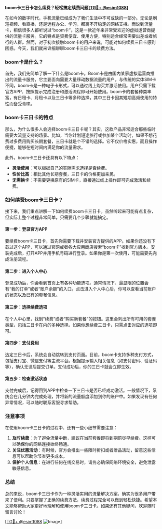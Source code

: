 **boom卡三日卡怎么续费？轻松搞定续费问题[[TG💪+ @esim1088](https://t.me/s/esim1088)]**

在如今的数字时代，手机流量已经成为了我们生活中不可或缺的一部分。无论是刷短视频、看直播，还是远程办公、学习，都离不开稳定的网络支持。而说到流量卡，相信很多人都听说过“boom卡”，这是一款近年来非常受欢迎的虚拟运营商提供的流量卡服务。它的特点是资费便宜、使用方便，特别适合经常需要出差或者旅行的人群。然而，对于初次接触boom卡的用户来说，可能对如何续费三日卡感到困惑。今天，我们就来详细聊聊boom卡三日卡的续费方法。

### boom卡是什么？

首先，我们先简单了解一下什么是boom卡。Boom卡是由国内某家虚拟运营商推出的流量卡服务，它主要面向需要大量移动数据流量的用户。与传统的实体SIM卡不同，boom卡是一种电子卡形式，可以通过线上购买并激活使用。用户只需下载官方APP，按照提示完成注册和激活流程即可开始使用。boom卡的套餐种类丰富，有日租卡、月租卡以及三日卡等多种选择，其中三日卡因其短期高频使用的特性而备受青睐。

### boom卡三日卡的特点

那么，为什么很多人会选择boom卡三日卡呢？其实，这款产品非常适合那些临时需要大流量支持的场景。比如，当你计划短途旅行或参加某个活动时，如果不想花费过多费用购买长期套餐，三日卡就是个不错的选择。它不仅价格实惠，而且操作便捷，能够在短时间内满足你的流量需求。

此外，boom卡三日卡还具有以下特点：
- **灵活使用**：可以根据自己的实际需求选择是否续费。
- **性价比高**：相比其他长期套餐，三日卡的价格更加亲民。
- **无需换卡**：不需要更换原有的SIM卡，直接通过线上操作即可完成激活和续费。

### 如何续费boom卡三日卡？

接下来，我们重点讲解一下如何续费boom卡三日卡。虽然听起来可能有点复杂，但实际上整个过程非常简单，只需要几个步骤就能搞定。

#### 第一步：登录官方APP
要续费boom卡三日卡，首先你需要下载并安装官方提供的APP。如果你还没有下载过这个APP，可以通过官网或者各大应用商店搜索“boom卡”找到官方版本。安装完成后，打开APP并用手机号码进行登录。如果你是第一次使用，可能需要先完成注册流程。

#### 第二步：进入个人中心
登录成功后，你会看到首页上有各种功能选项。通常情况下，最显眼的位置会有“我的订单”或者“账户余额”的入口。点击进入个人中心后，你可以查看当前账户的状态以及已有的套餐信息。

#### 第三步：选择续费选项
在个人中心里，找到“续费”或者“购买新套餐”的按钮。这里会列出所有可用的套餐类型，包括三日卡在内的多种选择。如果你想续费三日卡，只需点击对应的选项即可。

#### 第四步：支付费用
选定三日卡后，系统会自动跳转到支付页面。目前，boom卡支持多种支付方式，包括支付宝、微信支付等主流平台。根据提示输入相关信息（如支付密码、验证码等），确认无误后提交订单。支付成功后，你的三日卡就会立即生效。

#### 第五步：检查激活状态
支付完成后，记得回到APP中检查一下三日卡是否已经成功激活。一般情况下，系统会在几分钟内完成处理，并将新的流量额度添加到你的账户中。如果发现有任何异常情况，可以随时联系客服寻求帮助。

### 注意事项

在使用boom卡三日卡的过程中，还有一些小细节需要注意：

1. **及时续费**：为了避免流量中断，建议在当前套餐即将到期前尽早续费。这样可以确保你的网络连接始终畅通。
2. **关注优惠活动**：有时候，官方会推出一些限时折扣或者赠品活动，留意这些信息可以帮助你节省更多成本。
3. **保护个人信息**：在进行任何在线交易时，请务必确保网络环境安全，避免泄露敏感信息。

### 总结

总的来说，boom卡三日卡作为一种灵活实用的流量解决方案，确实为很多用户带来了便利。只要掌握了正确的续费方法，续费过程完全可以做到轻松快捷。希望本文能够帮助大家更好地理解和使用boom卡三日卡。如果还有其他疑问，欢迎随时留言讨论！

[[TG💪+ @esim1088](https://t.me/s/esim1088) ![Image](https://i.postimg.cc/4NQfJmqS/Snipaste-2025-05-13-00-14-12.png)]